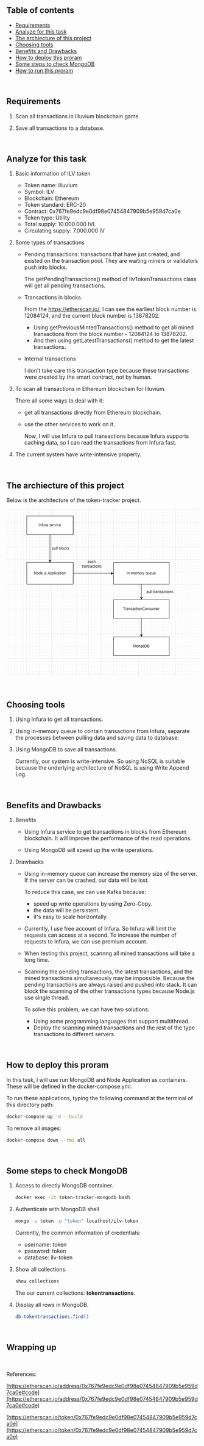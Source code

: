 



<br>

## Table of contents
- [Requirements](#requirements)
- [Analyze for this task](#analyze-for-this-task)
- [The archiecture of this project](#the-archiecture-of-this-project)
- [Choosing tools](#choosing-tools)
- [Benefits and Drawbacks](#benefits-and-drawbacks)
- [How to deploy this proram](#how-to-deploy-this-program)
- [Some steps to check MongoDB](#some-steps-to-check-mongodb)
- [How to run this proram](#how-to-run-this-proram)


<br>

## Requirements

1. Scan all transactions in Illuvium blockchain game.

2. Save all transactions to a database.


<br>

## Analyze for this task

1. Basic information of ILV token

    - Token name: Illuvium
    - Symbol: ILV
    - Blockchain: Ethereum
    - Token standard: ERC-20
    - Contract: 0x767fe9edc9e0df98e07454847909b5e959d7ca0e
    - Token type: Utility
    - Total supply: 10.000.000 IVL
    - Circulating supply: 7.000.000 IV

2. Some types of transactions

    - Pending transactions: transactions that have just created, and existed on the transaction pool. They are waiting miners or validators push into blocks.

        The getPendingTransactions() method of IlvTokenTransactions class will get all pending transactions.

    - Transactions in blocks.

        From the https://etherscan.io/, I can see the earliest block number is: 12084124, and the current block number is 13878202.
        - Using getPreviousMintedTransactions() method to get all mined transactions from the block number - 12084124 to 13878202.
        - And then using getLatestTransactions() method to get the latest transactions.

    - Internal transactions

        I don't take care this transaction type because these transactions were created by the smart contract, not by human.

3. To scan all transactions in Ethereum blockchain for Illuvium.

    There all some ways to deal with it:
    - get all transactions directly from Ethereum blockchain.
    - use the other services to work on it.

        Now, I will use Infura to pull transactions because Infura supports caching data, so I can read the transactions from Infura fast.

4. The current system have write-intensive property.


<br>

## The archiecture of this project

Below is the architecture of the token-tracker project.

![](./img/token-tracker-1.png)


<br>

## Choosing tools

1. Using Infura to get all transactions.

2. Using in-memory queue to contain transactions from Infura, separate the processes between pulling data and saving data to database.

3. Using MongoDB to save all transactions.

    Currently, our system is write-intensive. So using NoSQL is suitable because the underlying architecture of NoSQL is using Write Append Log.


<br>

## Benefits and Drawbacks

1. Benefits

    - Using Infura service to get transactions in blocks from Ethereum blockchain. It will improve the performance of the read operations.

    - Using MongoDB will speed up the write operations.

2. Drawbacks

    - Using in-memory queue can increase the memory size of the server. If the server can be crashed, our data will be lost.

        To reduce this case, we can use Kafka because:
        - speed up write operations by using Zero-Copy.
        - the data will be persistent.
        - it's easy to scale horizontally.

    - Currently, I use free account of Infura. So Infura will limit the requests can access at a second. To increase the number of requests to Infura, we can use premium account.

    - When testing this project, scannng all mined transactions will take a long time.

    - Scanning the pending transactions, the latest transactions, and the mined transactions simultaneously may be impossible. Because the pending transactions are always raised and pushed into stack. It can block the scanning of the other transactions types because Node.js use single thread.

        To solve this problem, we can have two solutions:
        - Using some programming languages that support multithread.
        - Deploy the scanning mined transactions and the rest of the type transactions to different servers.


<br>

## How to deploy this proram

In this task, I will use run MongoDB and Node Application as containers. These will be defined in the docker-compose.yml.

To run these applications, typing the following command at the terminal of this directory path:

```bash
docker-compose up -d --build
```

To remove all images:

```bash
docker-compose down --rmi all
```


<br>

## Some steps to check MongoDB

1. Access to directly MongoDB container.

    ```bash
    docker exec -it token-tracker-mongodb bash
    ```

2. Authenticate with MongoDB shell

    ```bash
    mongo -u token -p "token" localhost/ilv-token
    ```

    Currently, the common information of credentials:
    - username: token
    - password: token
    - database: ilv-token

3. Show all collections.

    ```bash
    show collections
    ```

    The our current collections: **tokentransactions**.

4. Display all rows in MongoDB.

    ```bash
    db.tokentransactions.find()
    ```


<br>

## Wrapping up




<br>

References:

[https://etherscan.io/address/0x767fe9edc9e0df98e07454847909b5e959d7ca0e#code](https://etherscan.io/address/0x767fe9edc9e0df98e07454847909b5e959d7ca0e#code)

[https://etherscan.io/token/0x767fe9edc9e0df98e07454847909b5e959d7ca0e](https://etherscan.io/token/0x767fe9edc9e0df98e07454847909b5e959d7ca0e)